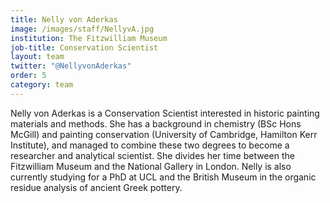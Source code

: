 ```yaml
---
title: Nelly von Aderkas
image: /images/staff/NellyvA.jpg
institution: The Fitzwilliam Museum
job-title: Conservation Scientist
layout: team
twitter: "@NellyvonAderkas"
order: 5
category: team
---
```

Nelly von Aderkas is a Conservation Scientist interested in historic painting materials and methods. She
 has a background in chemistry (BSc Hons McGill) and painting conservation (University of Cambridge, Hamilton Kerr
 Institute), and managed to combine these two degrees to become a researcher and analytical scientist. She divides her
 time between the Fitzwilliam Museum and the National Gallery in London. Nelly is also currently studying for a PhD at
 UCL and the British Museum in the organic residue analysis of ancient Greek pottery.
